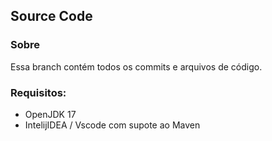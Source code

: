 ## Source Code

### Sobre

Essa branch contém todos os commits e arquivos de código.

### Requisitos:

- OpenJDK 17
- IntelijIDEA / Vscode com supote ao Maven


